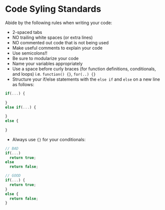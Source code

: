 # Code Syling Standards

Abide by the following rules when writing your code:

* 2-spaced tabs
* NO trailing white spaces (or extra lines)
* NO commented out code that is not being used
* Make useful comments to explain your code
* Use semicolons!!
* Be sure to modularize your code
* Name your variables appropriately
* Use a space before curly braces (for function definitions, conditionals, and loops) i.e. `function() {}`, `for(..) {}`
* Structure your if/else statements with the `else if` and `else` on a new line as follows:

```javascript
if(...) {
  
}
else if(...) {
  
}
else {
  
}
```
* Always use `{}` for your conditionals:

```javascript
// BAD
if(...)
  return true;
else
  return false;

// GOOD
if(...) {
  return true;
}
else {
  return false;
}
```